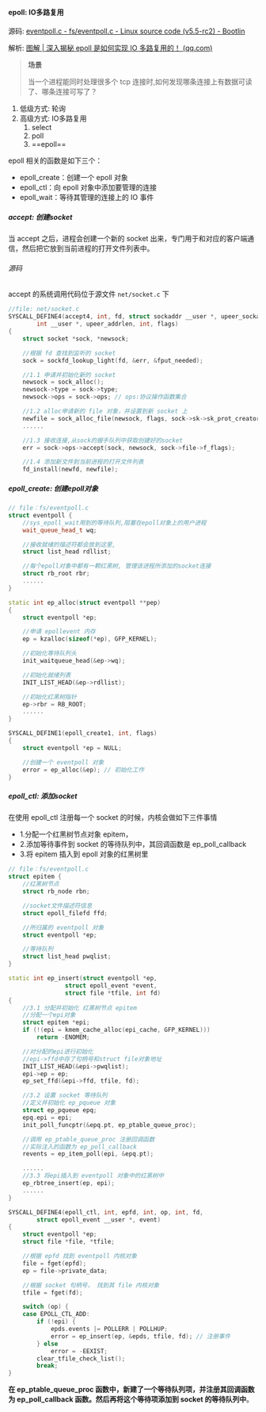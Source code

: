 #### epoll: IO多路复用

源码: [eventpoll.c - fs/eventpoll.c - Linux source code (v5.5-rc2) - Bootlin](https://elixir.bootlin.com/linux/v5.5-rc2/source/fs/eventpoll.c)

解析: [图解 | 深入揭秘 epoll 是如何实现 IO 多路复用的！ (qq.com)](https://mp.weixin.qq.com/s?__biz=MjM5Njg5NDgwNA==&mid=2247484905&idx=1&sn=a74ed5d7551c4fb80a8abe057405ea5e&scene=21#wechat_redirect)

> **场景**
>
> 当一个进程能同时处理很多个 tcp 连接时,如何发现哪条连接上有数据可读了、哪条连接可写了？





1. 低级方式: 轮询
2. 高级方式: IO多路复用
   1. select
   2. poll
   3. ==epoll==





epoll 相关的函数是如下三个：

- epoll_create：创建一个 epoll 对象
- epoll_ctl：向 epoll 对象中添加要管理的连接
- epoll_wait：等待其管理的连接上的 IO 事件















##### accept: 创建socket

当 accept 之后，进程会创建一个新的 socket 出来，专门用于和对应的客户端通信，然后把它放到当前进程的打开文件列表中。



###### 源码

accept 的系统调用代码位于源文件 `net/socket.c` 下

```cpp
//file: net/socket.c
SYSCALL_DEFINE4(accept4, int, fd, struct sockaddr __user *, upeer_sockaddr,
        int __user *, upeer_addrlen, int, flags)
{
    struct socket *sock, *newsock;

    //根据 fd 查找到监听的 socket
    sock = sockfd_lookup_light(fd, &err, &fput_needed);

    //1.1 申请并初始化新的 socket
    newsock = sock_alloc();
    newsock->type = sock->type;
    newsock->ops = sock->ops; // ops:协议操作函数集合

    //1.2 alloc申请新的 file 对象，并设置到新 socket 上
    newfile = sock_alloc_file(newsock, flags, sock->sk->sk_prot_creator->name);
    ......

    //1.3 接收连接,从sock的握手队列中获取创建好的socket
    err = sock->ops->accept(sock, newsock, sock->file->f_flags);

    //1.4 添加新文件到当前进程的打开文件列表
    fd_install(newfd, newfile);
```







##### epoll_create: 创建epoll对象

```cpp
// file：fs/eventpoll.c
struct eventpoll {
    //sys_epoll_wait用到的等待队列,阻塞在epoll对象上的用户进程
    wait_queue_head_t wq;

    //接收就绪的描述符都会放到这里,
    struct list_head rdllist;

    //每个epoll对象中都有一颗红黑树, 管理该进程所添加的socket连接
    struct rb_root rbr;
    ......
}

static int ep_alloc(struct eventpoll **pep)
{
    struct eventpoll *ep;

    //申请 epollevent 内存
    ep = kzalloc(sizeof(*ep), GFP_KERNEL);

    //初始化等待队列头
    init_waitqueue_head(&ep->wq);

    //初始化就绪列表
    INIT_LIST_HEAD(&ep->rdllist);

    //初始化红黑树指针
    ep->rbr = RB_ROOT;
    ......
}

SYSCALL_DEFINE1(epoll_create1, int, flags)
{
    struct eventpoll *ep = NULL;

    //创建一个 eventpoll 对象
    error = ep_alloc(&ep); // 初始化工作
}
```













##### epoll_ctl: 添加socket



在使用 epoll_ctl 注册每一个 socket 的时候，内核会做如下三件事情

- 1.分配一个红黑树节点对象 epitem，
- 2.添加等待事件到 socket 的等待队列中，其回调函数是 ep_poll_callback
- 3.将 epitem 插入到 epoll 对象的红黑树里

```cpp
// file：fs/eventpoll.c
struct epitem {
    //红黑树节点
    struct rb_node rbn;

    //socket文件描述符信息
    struct epoll_filefd ffd;

    //所归属的 eventpoll 对象
    struct eventpoll *ep;

    //等待队列
    struct list_head pwqlist;
}

static int ep_insert(struct eventpoll *ep, 
                struct epoll_event *event,
                struct file *tfile, int fd)
{
    //3.1 分配并初始化 红黑树节点 epitem 
    //分配一个epi对象
    struct epitem *epi;
    if (!(epi = kmem_cache_alloc(epi_cache, GFP_KERNEL)))
        return -ENOMEM;

    //对分配的epi进行初始化
    //epi->ffd中存了句柄号和struct file对象地址
    INIT_LIST_HEAD(&epi->pwqlist);
    epi->ep = ep;
    ep_set_ffd(&epi->ffd, tfile, fd);

    //3.2 设置 socket 等待队列
    //定义并初始化 ep_pqueue 对象
    struct ep_pqueue epq;
    epq.epi = epi;
    init_poll_funcptr(&epq.pt, ep_ptable_queue_proc);

    //调用 ep_ptable_queue_proc 注册回调函数 
    //实际注入的函数为 ep_poll_callback
    revents = ep_item_poll(epi, &epq.pt);

    ......
    //3.3 将epi插入到 eventpoll 对象中的红黑树中
    ep_rbtree_insert(ep, epi);
    ......
}

SYSCALL_DEFINE4(epoll_ctl, int, epfd, int, op, int, fd,
        struct epoll_event __user *, event)
{
    struct eventpoll *ep;
    struct file *file, *tfile;

    //根据 epfd 找到 eventpoll 内核对象
    file = fget(epfd);
    ep = file->private_data;

    //根据 socket 句柄号， 找到其 file 内核对象
    tfile = fget(fd);

    switch (op) {
    case EPOLL_CTL_ADD:
        if (!epi) {
            epds.events |= POLLERR | POLLHUP;
            error = ep_insert(ep, &epds, tfile, fd); // 注册事件
        } else
            error = -EEXIST;
        clear_tfile_check_list();
        break;
}
```



**在 ep_ptable_queue_proc 函数中，新建了一个等待队列项，并注册其回调函数为 ep_poll_callback 函数。然后再将这个等待项添加到 socket 的等待队列中**。










